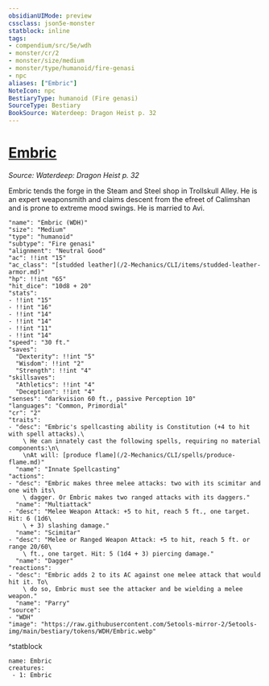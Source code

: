 ```yaml
---
obsidianUIMode: preview
cssclass: json5e-monster
statblock: inline
tags:
- compendium/src/5e/wdh
- monster/cr/2
- monster/size/medium
- monster/type/humanoid/fire-genasi
- npc
aliases: ["Embric"]
NoteIcon: npc
BestiaryType: humanoid (Fire genasi)
SourceType: Bestiary
BookSource: Waterdeep: Dragon Heist p. 32
---
```

# [Embric](2-Mechanics/CLI/bestiary/npc/embric-wdh.md)
*Source: Waterdeep: Dragon Heist p. 32*  

Embric tends the forge in the Steam and Steel shop in Trollskull Alley. He is an expert weaponsmith and claims descent from the efreet of Calimshan and is prone to extreme mood swings. He is married to Avi.

```statblock
"name": "Embric (WDH)"
"size": "Medium"
"type": "humanoid"
"subtype": "Fire genasi"
"alignment": "Neutral Good"
"ac": !!int "15"
"ac_class": "[studded leather](/2-Mechanics/CLI/items/studded-leather-armor.md)"
"hp": !!int "65"
"hit_dice": "10d8 + 20"
"stats":
- !!int "15"
- !!int "16"
- !!int "14"
- !!int "14"
- !!int "11"
- !!int "14"
"speed": "30 ft."
"saves":
  "Dexterity": !!int "5"
  "Wisdom": !!int "2"
  "Strength": !!int "4"
"skillsaves":
  "Athletics": !!int "4"
  "Deception": !!int "4"
"senses": "darkvision 60 ft., passive Perception 10"
"languages": "Common, Primordial"
"cr": "2"
"traits":
- "desc": "Embric's spellcasting ability is Constitution (+4 to hit with spell attacks).\
    \ He can innately cast the following spells, requiring no material components:\n\
    \nAt will: [produce flame](/2-Mechanics/CLI/spells/produce-flame.md)"
  "name": "Innate Spellcasting"
"actions":
- "desc": "Embric makes three melee attacks: two with its scimitar and one with its\
    \ dagger. Or Embric makes two ranged attacks with its daggers."
  "name": "Multiattack"
- "desc": "Melee Weapon Attack: +5 to hit, reach 5 ft., one target. Hit: 6 (1d6\
    \ + 3) slashing damage."
  "name": "Scimitar"
- "desc": "Melee or Ranged Weapon Attack: +5 to hit, reach 5 ft. or range 20/60\
    \ ft., one target. Hit: 5 (1d4 + 3) piercing damage."
  "name": "Dagger"
"reactions":
- "desc": "Embric adds 2 to its AC against one melee attack that would hit it. To\
    \ do so, Embric must see the attacker and be wielding a melee weapon."
  "name": "Parry"
"source":
- "WDH"
"image": "https://raw.githubusercontent.com/5etools-mirror-2/5etools-img/main/bestiary/tokens/WDH/Embric.webp"
```
^statblock

```encounter-table
name: Embric
creatures:
 - 1: Embric
```